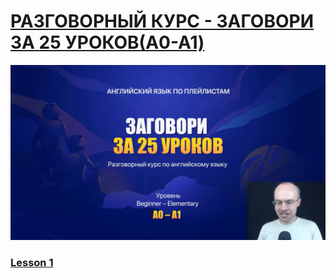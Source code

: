 ﻿# [РАЗГОВОРНЫЙ КУРС - ЗАГОВОРИ ЗА 25 УРОКОВ(A0-A1)](https://www.youtube.com/watch?v=OUXnXIU_E5I&list=PLD6SPjEPomatoOVGOzBcAYYNgSGyC0NK2)

![РАЗГОВОРНЫЙ КУРС - ЗАГОВОРИ ЗА 25 УРОКОВ(A0-A1)](./src/images/converssation_course__playlist_A0-A1_25.png)
### [Lesson 1](https://github.com/AndriiKot/Lesson_1__Course_25__A0-A1__.git)
